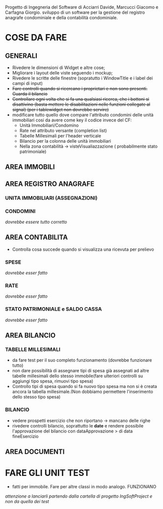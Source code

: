Progetto di Ingegneria del Software di Acciarri Davide, Marcucci Giacomo e Carfagna Giorgio.
sviluppo di un software per la gestione del registro anagrafe condominiale e della contabilità condominiale.

# COSE DA FARE
## GENERALI
- Rivedere le dimensioni di Widget e altre cose;
- Migliorare i layout delle viste seguendo i mockup;
- Rivedere le scritte delle finestre (sopratutto i WindowTitle e i label dei campi di input)
- ~~Fare controlli quando si ricercano i proprietari e non sono presenti. Guarda il bilancio~~
- ~~Controllare ogni volta che si fa una qualsiasi ricerca, che i bottoni si disattivino (basta mettere le disabilitazioni nelle funzioni collegate al signal) (per i tablewidget non dovrebbe servire)~~
- modificare tutto quello dove compare l'attributo condomini delle unità immobiliari cosi da avere come key il codice invece del CF:
    - Unità Immobiliari/Condomino
    - Rate nel attributo versante (completion list)
    - Tabelle Millesimali per l'header verticale
    - Bilancio per la colonna delle unità immobiliari
    - Nella zona contabilità -> visteVisualiazzazione ( probabilmente stato patrimoniale)

## AREA IMMOBILI

## AREA REGISTRO ANAGRAFE

### UNITA IMMOBILIARI (ASSEGNAZIONI)


### CONDOMINI
*dovrebbe essere tutto corretto*

## AREA CONTABILITA
- Controlla cosa succede quando si visualizza una ricevuta per prelievo

### SPESE
*dovrebbe esser fatto*

### RATE
*dovrebbe esser fatto*

### STATO PATRIMONIALE e SALDO CASSA
*dovrebbe esser fatto*

## AREA BILANCIO

### TABELLE MILLESIMALI
- da fare test per il suo completo funzionamento (dovrebbe funzionare tutto)
- non dare possibilità di assegnare tipi di spesa già assegnati ad altre tabelle millesimali dello stesso immobile(fare ulteriori controlli su aggiungi tipo spesa, rimuovi tipo spesa)
- Controllo tipi di spesa quando si fa nuovo tipo spesa ma non si è creata ancora la tabella millesimale.(Non dobbiamo permettere l'inserimento dello stesso tipo spesa)
### BILANCIO 

- vedere prospetti esercizio che non riportano -> mancano delle righe
- rivedere controlli bilancio, soprattutto le __date__ e rendere possibile l'approvazione del bilancio con dataApprovazione > di data fineEsercizio

## AREA DOCUMENTI

# FARE GLI UNIT TEST

- fatti per immobile. Fare per altre classi in modo analogo. FUNZIONANO

*attenzione a lanciarli partendo dalla cartella di progetto IngSoftProject e non da quella dei test*
